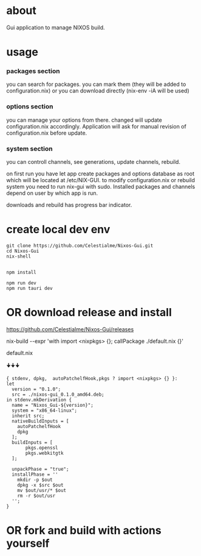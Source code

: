 # about

Gui application to manage NIXOS build.
# usage
### packages section 
you can search for packages. you can mark them (they will be added to configuration.nix) or you can download directly (nix-env -iA will be used)
### options section  
you can manage your options from there. changed will update configuration.nix accordingly. Application will ask for manual revision of configuration.nix before update.
### system section   
you can controll channels, see generations, update channels, rebuild.

on first run you have let app create packages and options database as root which will be located at /etc/NIX-GUI. to modify configuration.nix or rebuild system you need to run nix-gui with sudo. Installed packages and channels depend on user by which app is run.

downloads and rebuild has progress bar indicator.


# create local dev env
``` 
git clone https://github.com/Celestialme/Nixos-Gui.git 
cd Nixos-Gui
nix-shell


npm install

npm run dev
npm run tauri dev

```
# OR download release and install
https://github.com/Celestialme/Nixos-Gui/releases

nix-build --expr 'with import \<nixpkgs> {}; callPackage ./default.nix {}'

default.nix
  
  🠋🠋🠋
```
{ stdenv, dpkg,  autoPatchelfHook,pkgs ? import <nixpkgs> {} }:
let
  version = "0.1.0";
  src = ./nixos-gui_0.1.0_amd64.deb;
in stdenv.mkDerivation {
  name = "Nixos_Gui-${version}";
  system = "x86_64-linux";
  inherit src;
  nativeBuildInputs = [
    autoPatchelfHook
    dpkg
  ];
  buildInputs = [
       pkgs.openssl
       pkgs.webkitgtk
  ];

  unpackPhase = "true";
  installPhase = ''
    mkdir -p $out
    dpkg -x $src $out
    mv $out/usr/* $out
    rm -r $out/usr
  '';
}

```
# OR fork and build with actions yourself
